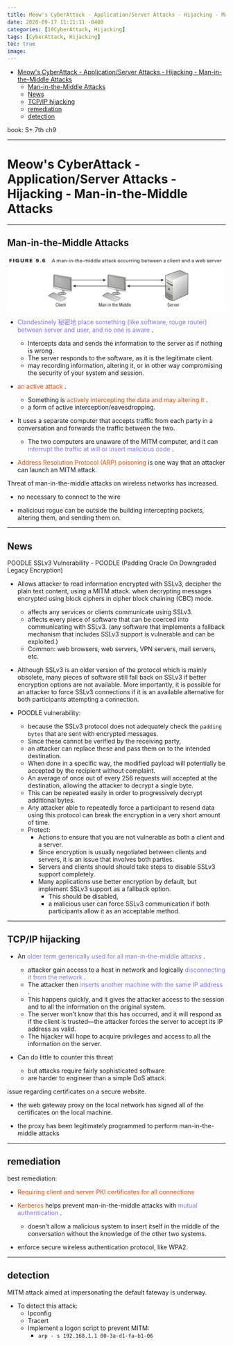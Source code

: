 ```yaml
---
title: Meow's CyberAttack - Application/Server Attacks - Hijacking - Man-in-the-Middle Attacks
date: 2020-09-17 11:11:11 -0400
categories: [10CyberAttack, Hijacking]
tags: [CyberAttack, Hijacking]
toc: true
image:
---
```


- [Meow's CyberAttack - Application/Server Attacks - Hijacking - Man-in-the-Middle Attacks](#meows-cyberattack---applicationserver-attacks---hijacking---man-in-the-middle-attacks)
  - [Man-in-the-Middle Attacks](#man-in-the-middle-attacks)
  - [News](#news)
  - [TCP/IP hijacking](#tcpip-hijacking)
  - [remediation](#remediation)
  - [detection](#detection)

book: S+ 7th ch9

---

# Meow's CyberAttack - Application/Server Attacks - Hijacking - Man-in-the-Middle Attacks

---

## Man-in-the-Middle Attacks

![Pasted Graphic 2](/assets/img/Pasted%20Graphic%202_12uzzw5fi.png)

- <font color=LightSlateBlue> Clandestinely 秘密地 place something (like software, rouge router) between server and user, and no one is aware </font>.
  - Intercepts data and sends the information to the server as if nothing is wrong.
  - The server responds to the software, as it is the legitimate client.
  - may recording information, altering it, or in other way compromising the security of your system and session.

- <font color=OrangeRed> an active attack </font>.
  - Something is <font color=OrangeRed> actively intercepting the data and may altering it </font>.
  - a form of active interception/eavesdropping.

- It uses a separate computer that accepts traffic from each party in a conversation and forwards the traffic between the two.
  - The two computers are unaware of the MITM computer, and it can <font color=LightSlateBlue> interrupt the traffic at will or insert malicious code </font>.

- <font color=OrangeRed> Address Resolution Protocol (ARP) poisoning </font> is one way that an attacker can launch an MITM attack.


Threat of man-in-the-middle attacks on wireless networks has increased.

- no necessary to connect to the wire

- malicious rogue can be outside the building intercepting packets, altering them, and sending them on.

---

## News

POODLE SSLv3 Vulnerability - POODLE (Padding Oracle On Downgraded Legacy Encryption)

- Allows attacker to read information encrypted with SSLv3, decipher the plain text content, using a MITM attack. when decrypting messages encrypted using block ciphers in cipher block chaining (CBC) mode.
  - affects any services or clients communicate using SSLv3.
  - affects every piece of software that can be coerced into communicating with SSLv3. (any software that implements a fallback mechanism that includes SSLv3 support is vulnerable and can be exploited.)
  - Common: web browsers, web servers, VPN servers, mail servers, etc.

- Although SSLv3 is an older version of the protocol which is mainly obsolete, many pieces of software still fall back on SSLv3 if better encryption options are not available. More importantly, it is possible for an attacker to force SSLv3 connections if it is an available alternative for both participants attempting a connection.

- POODLE vulnerability:
  - because the SSLv3 protocol does not adequately check the `padding bytes` that are sent with encrypted messages.
  - Since these cannot be verified by the receiving party,
  - an attacker can replace these and pass them on to the intended destination.
  - When done in a specific way, the modified payload will potentially be accepted by the recipient without complaint.
  - An average of once out of every 256 requests will accepted at the destination, allowing the attacker to decrypt a single byte.
  - This can be repeated easily in order to progressively decrypt additional bytes.
  - Any attacker able to repeatedly force a participant to resend data using this protocol can break the encryption in a very short amount of time.
  - Protect:
    - Actions to ensure that you are not vulnerable as both a client and a server.
    - Since encryption is usually negotiated between clients and servers, it is an issue that involves both parties.
    - Servers and clients should should take steps to disable SSLv3 support completely.
    - Many applications use better encryption by default, but implement SSLv3 support as a fallback option.
      - This should be disabled,
      - a malicious user can force SSLv3 communication if both participants allow it as an acceptable method.

---

## TCP/IP hijacking

- An <font color=LightSlateBlue> older term generically used for all man-in-the-middle attacks </font>.
  - attacker gain access to a host in network and logically <font color=LightSlateBlue> disconnecting it from the network </font>.
  - The attacker then <font color=LightSlateBlue> inserts another machine with the same IP address </font>.
  - This happens quickly, and it gives the attacker access to the session and to all the information on the original system.
  - The server won’t know that this has occurred, and it will respond as if the client is trusted—the attacker forces the server to accept its IP address as valid.
  - The hijacker will hope to acquire privileges and access to all the information on the server.

- Can do little to counter this threat
  - but attacks require fairly sophisticated software
  - are harder to engineer than a simple DoS attack.



issue regarding certificates on a secure website.

- the web gateway proxy on the local network has signed all of the certificates on the local machine.

- the proxy has been legitimately programmed to perform man-in-the-middle attacks

---

## remediation

best remediation:
- <font color=OrangeRed> Requiring client and server PKI certificates for all connections </font>

- <font color=OrangeRed> Kerberos </font> helps prevent man-in-the-middle attacks with <font color=LightSlateBlue> mutual authentication </font>.
  - doesn’t allow a malicious system to insert itself in the middle of the conversation without the knowledge of the other two systems.

- enforce secure wireless authentication protocol, like WPA2.

---

## detection

MITM attack aimed at impersonating the default fateway is underway.

- To detect this attack:
  - Ipconfig
  - Tracert
  - Implement a logon script to prevent MITM:
    - `arp - s 192.168.1.1 00-3a-d1-fa-b1-06`
